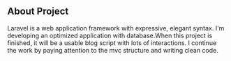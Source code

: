 
## About Project

Laravel is a web application framework with expressive, elegant syntax. 
I'm developing an optimized application with database.When this project is finished, it will be a usable blog script with lots of interactions.
I continue the work by paying attention to the mvc structure and writing clean code.
